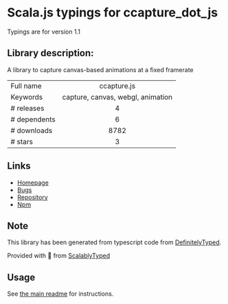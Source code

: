 
# Scala.js typings for ccapture_dot_js

Typings are for version 1.1

## Library description:
A library to capture canvas-based animations at a fixed framerate

|                    |                 |
| ------------------ | :-------------: |
| Full name          | ccapture.js |
| Keywords           | capture, canvas, webgl, animation |
| # releases         | 4 |
| # dependents       | 6 |
| # downloads        | 8782 |
| # stars            | 3 |

## Links
- [Homepage](https://github.com/spite/ccapture.js#readme)
- [Bugs](https://github.com/spite/ccapture.js/issues)
- [Repository](https://github.com/spite/ccapture.js)
- [Npm](https://www.npmjs.com/package/ccapture.js)
    


## Note
This library has been generated from typescript code from [DefinitelyTyped](https://definitelytyped.org).

Provided with :purple_heart: from [ScalablyTyped](https://github.com/oyvindberg/ScalablyTyped)

## Usage
See [the main readme](../../readme.md) for instructions.


